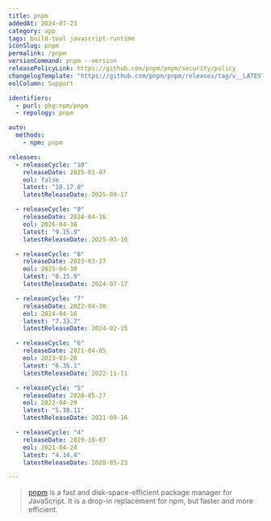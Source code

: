 ```yaml
---
title: pnpm
addedAt: 2024-07-23
category: app
tags: build-tool javascript-runtime
iconSlug: pnpm
permalink: /pnpm
versionCommand: pnpm --version
releasePolicyLink: https://github.com/pnpm/pnpm/security/policy
changelogTemplate: "https://github.com/pnpm/pnpm/releases/tag/v__LATEST__"
eolColumn: Support

identifiers:
  - purl: pkg:npm/pnpm
  - repology: pnpm

auto:
  methods:
    - npm: pnpm

releases:
  - releaseCycle: "10"
    releaseDate: 2025-01-07
    eol: false
    latest: "10.17.0"
    latestReleaseDate: 2025-09-17

  - releaseCycle: "9"
    releaseDate: 2024-04-16
    eol: 2026-04-30
    latest: "9.15.9"
    latestReleaseDate: 2025-03-10

  - releaseCycle: "8"
    releaseDate: 2023-03-27
    eol: 2025-04-30
    latest: "8.15.9"
    latestReleaseDate: 2024-07-17

  - releaseCycle: "7"
    releaseDate: 2022-04-30
    eol: 2024-04-16
    latest: "7.33.7"
    latestReleaseDate: 2024-02-15

  - releaseCycle: "6"
    releaseDate: 2021-04-05
    eol: 2023-03-20
    latest: "6.35.1"
    latestReleaseDate: 2022-11-11

  - releaseCycle: "5"
    releaseDate: 2020-05-27
    eol: 2022-04-29
    latest: "5.18.11"
    latestReleaseDate: 2021-09-16

  - releaseCycle: "4"
    releaseDate: 2019-10-07
    eol: 2021-04-24
    latest: "4.14.4"
    latestReleaseDate: 2020-05-23

---
```


> [pnpm](https://pnpm.io/) is a fast and disk-space-efficient package manager for JavaScript.
> It is a drop-in replacement for npm, but faster and more efficient.

